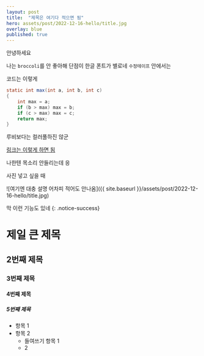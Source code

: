 ```yaml
---
layout: post
title:  "제목은 여기다 적으면 됨"
hero: assets/post/2022-12-16-hello/title.jpg
overlay: blue
published: true
---
```


안녕하세요

나는 `broccoli`를 안 좋아해
단점이 한글 폰트가 별로네 `수정테이프` 안에서는

코드는 이렇게

```java
static int max(int a, int b, int c)
{
	int max = a;
	if (b > max) max = b;
	if (c > max) max = c;
	return max;
}
```

루비보다는 컬러풀하진 않군

[링크는 이렇게 하면 됨](https://naver.com)

나한텐 목소리 안들리는데 응

사진 넣고 싶을 때

![여기엔 대충 설명 어차피 적어도 안나옴]({{ site.baseurl }}/assets/post/2022-12-16-hello/title.jpg)

막 이런 기능도 있네
{: .notice-success}

# 제일 큰 제목

## 2번째 제목

### 3번째 제목

#### 4번째 제목

##### 5번째 제목

* 항목 1
* 항목 2
	* 들여쓰기 항목 1
	* 2
